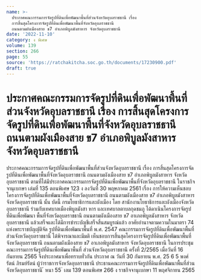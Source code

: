 ```yaml
---
name: >-
  ประกาศคณะกรรมการจัดรูปที่ดินเพื่อพัฒนาพื้นที่ส่วนจังหวัดอุบลราชธานี เรื่อง
  การสิ้นสุดโครงการจัดรูปที่ดินเพื่อพัฒนาพื้นที่จังหวัดอุบลราชธานี
  ถนนตามผังเมืองสาย ข7 อำเภอพิบูลมังสาหาร จังหวัดอุบลราชธานี
date: '2022-11-10'
category: ง พิเศษ
volume: 139
section: 266
page: 55
source: 'https://ratchakitcha.soc.go.th/documents/17230900.pdf'
draft: true
---
```


# ประกาศคณะกรรมการจัดรูปที่ดินเพื่อพัฒนาพื้นที่ส่วนจังหวัดอุบลราชธานี เรื่อง การสิ้นสุดโครงการจัดรูปที่ดินเพื่อพัฒนาพื้นที่จังหวัดอุบลราชธานี ถนนตามผังเมืองสาย ข7 อำเภอพิบูลมังสาหาร จังหวัดอุบลราชธานี

ประกาศคณะกรรมการจัดรูปที่ดินเพื่อพัฒนาพื้นที่ส่วนจังหวัดอุบลราชธานี เรื่อง การสิ้นสุดโครงการจัดรูปที่ดินเพื่อพัฒนาพื้นที่จังหวัดอุบลราชธานี ถนนตามผังเมืองสาย ข7 อำเภอพิบูลมังสาหาร จังหวัดอุบลราชธานี ตามที่ได้มีประกาศคณะกรรมการจัดรูปที่ดินเพื่อพัฒนาพื้นที่จังหวัดอุบลราชธานี ในราชกิจจานุเบกษา เล่มที่ 135 ตอนพิเศษ 123 ง ลงวันที่ 30 พฤษภาคม 2561 เรื่อง การให้ความเห็นชอบโครงการจัดรูปที่ดินเพื่อพัฒนาพื้นที่จังหวัดอุบลราชธานี ถนนตามผังเมืองสาย ข7 อำเภอพิบูลมังสาหาร จังหวัดอุบลราชธานี นั้น บัดนี้ กรมโยธาธิการและผังเมือง โดย สานักงานโยธาธิการและผังเมืองจังหวัดอุบลราชธานี ร่วมกับเทศบาลเมืองพิบูลมังสา หาร และเทศบาลตาบลกุดชมภู ได้ดาเนินโครงการจัดรูปที่ดินเพื่อพัฒนา พื้นที่จังหวัดอุบลราชธานี ถนนตามผังเมืองสาย ข7 อาเภอพิบูลมังสาหาร จังหวัดอุบลราชธานี แล้วเสร็จและได้มีการชำระบัญชีเสร็จสิ้นสมบูรณ์แล้ว อาศัยอำนาจตามความในมาตรา 74 แห่งพระราชบัญญัติจัด รูปที่ดินเพื่อพัฒนาพื้นที่ พ.ศ. 2547 คณะกรรมการจัดรูปที่ดินเพื่อพัฒนาพื้นที่ส่วนจังหวัดอุบลราชธานี ได้พิจารณาและมีมติ เห็นชอบการสิ้นสุดโครงการจัดรูปที่ดินเพื่อพัฒนาพื้นที่จังหวัดอุบลราชธานี ถนนตามผังเมืองสาย ข7 อาเภอพิบูลมังสาหาร จังหวัดอุบลราชธานี ในการประชุมคณะกรรมการจัดรูปที่ดินเพื่อพัฒนาพื้นที่ ส่วนจังหวัดอุบลราชธานี ครั้งที่ 2/2565 เมื่อวันที่ 16 กันยายน 2565 จึงประกาศมาเพื่อทราบทั่วกัน ประกาศ ณ วันที่ 30 กันยายน พ.ศ. 25 6 5 พงศ์รัตน์ ภิรมย์รัตน์ ผู้ว่าราชการจังหวัดอุบลราชธานี ประธานคณะกรรมการจัดรูปที่ดินเพื่อพัฒนาพื้นที่ส่วนจังหวัดอุบลราชธานี ้ หนา 55 ่ เลม 139 ตอนพิเศษ 266 ง ราชกิจจานุเบกษา 11 พฤศจิกายน 2565

